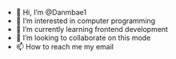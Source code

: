 - 👋 Hi, I’m @Danmbae1
- 👀 I’m interested in computer programming
- 🌱 I’m currently learning frontend development
- 💞️ I’m looking to collaborate on this mode
- 📫 How to reach me my email

<!---
Danmbae1/Danmbae1 is a ✨ special ✨ repository because its `README.md` (this file) appears on your GitHub profile.
You can click the Preview link to take a look at your changes.
--->
